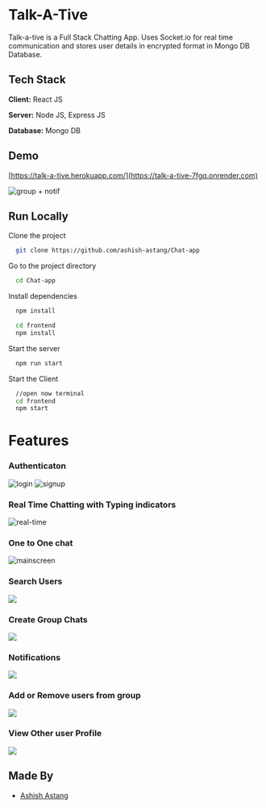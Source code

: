 
# Talk-A-Tive

Talk-a-tive is a Full Stack Chatting App.
Uses Socket.io for real time communication and stores user details in encrypted format in Mongo DB Database.
## Tech Stack

**Client:** React JS

**Server:** Node JS, Express JS

**Database:** Mongo DB
  
## Demo

[https://talk-a-tive.herokuapp.com/](https://talk-a-tive-7fgq.onrender.com)

![group + notif](https://github.com/user-attachments/assets/308ef5a3-3cfb-4ae2-966b-11fcb3d5b791)
## Run Locally

Clone the project

```bash
  git clone https://github.com/ashish-astang/Chat-app
```

Go to the project directory

```bash
  cd Chat-app
```

Install dependencies

```bash
  npm install
```

```bash
  cd frontend
  npm install
```

Start the server

```bash
  npm run start
```
Start the Client

```bash
  //open now terminal
  cd frontend
  npm start
```

  
# Features

### Authenticaton 
![login](https://github.com/user-attachments/assets/c00034d7-dd62-41e7-8940-d85687748369)
![signup](https://github.com/user-attachments/assets/ced88d8d-f249-4a53-9d97-90bbd9f8c860)

### Real Time Chatting with Typing indicators
![real-time](https://github.com/user-attachments/assets/c2c89c4a-3e8b-4fdb-a567-b197acb9d37a)

### One to One chat

![mainscreen](https://github.com/user-attachments/assets/41bec868-c71b-45fd-9b5c-44b9e1763aa9)
### Search Users
![](https://github.com/piyush-eon/mern-chat-app/blob/master/screenshots/search.PNG)
### Create Group Chats
![](https://github.com/piyush-eon/mern-chat-app/blob/master/screenshots/new%20grp.PNG)
### Notifications 
![](https://github.com/piyush-eon/mern-chat-app/blob/master/screenshots/group%20%2B%20notif.PNG)
### Add or Remove users from group
![](https://github.com/piyush-eon/mern-chat-app/blob/master/screenshots/add%20rem.PNG)
### View Other user Profile
![](https://github.com/piyush-eon/mern-chat-app/blob/master/screenshots/profile.PNG)
## Made By

- [Ashish Astang](https://github.com/ashish-astang)

  
